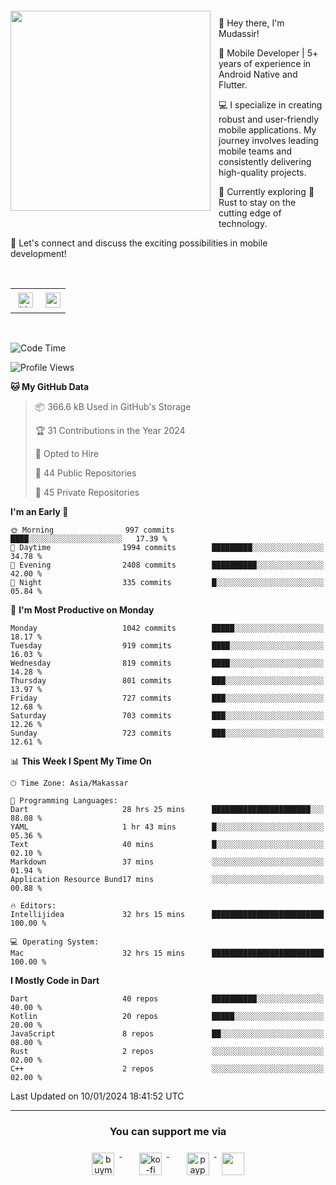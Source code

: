 <a href="https://lazycatlabs.com/" target="_blank">
<img 
  src="https://github-production-user-asset-6210df.s3.amazonaws.com/1531684/281783264-5b2e172d-feb8-40de-9846-a70379b758fb.png" 
  style="margin-top:20px;margin-right:13px;margin-bottom:20px"
  align="left" 
  height="320px"
/>
</a>
<br>
<p>
 👋 Hey there, I'm Mudassir!

🚀 Mobile Developer | 5+ years of experience in Android Native and Flutter.

💻 I specialize in creating robust and user-friendly mobile applications. My journey involves leading mobile teams and consistently delivering high-quality projects.

🌱 Currently exploring 🦀 Rust to stay on the cutting edge of technology.

🔗 Let's connect and discuss the exciting possibilities in mobile development!

<br>

<table style="border:none; border-collapse:collapse; cellspacing:0; cellpadding:0">
    <tr>
        <td>
           <a href="https://www.linkedin.com/in/lzyct/" target="_blank">
              <img src="https://github.com/ukieTux/ukieTux/blob/master/assets/linkedin.svg" alt="LinkedIn" style="vertical-align:top; margin:4px" height=24>
          </a>
        </td>
        <td>
           <a href = "https://www.upwork.com/freelancers/~01913209d41be922f1?viewMode=1">
              <img src="https://img.shields.io/badge/UpWork-6FDA44?logo=Upwork&logoColor=white" height=24/>
           </a>
        </td>
    </tr>
</table>

<br>

<!--START_SECTION:waka-->
![Code Time](http://img.shields.io/badge/Code%20Time-5%2C674%20hrs%2058%20mins-blue)

![Profile Views](http://img.shields.io/badge/Profile%20Views-0-blue)

**🐱 My GitHub Data** 

> 📦 366.6 kB Used in GitHub's Storage 
 > 
> 🏆 31 Contributions in the Year 2024
 > 
> 💼 Opted to Hire
 > 
> 📜 44 Public Repositories 
 > 
> 🔑 45 Private Repositories 
 > 
**I'm an Early 🐤** 

```text
🌞 Morning                997 commits         ████░░░░░░░░░░░░░░░░░░░░░   17.39 % 
🌆 Daytime                1994 commits        █████████░░░░░░░░░░░░░░░░   34.78 % 
🌃 Evening                2408 commits        ██████████░░░░░░░░░░░░░░░   42.00 % 
🌙 Night                  335 commits         █░░░░░░░░░░░░░░░░░░░░░░░░   05.84 % 
```
📅 **I'm Most Productive on Monday** 

```text
Monday                   1042 commits        █████░░░░░░░░░░░░░░░░░░░░   18.17 % 
Tuesday                  919 commits         ████░░░░░░░░░░░░░░░░░░░░░   16.03 % 
Wednesday                819 commits         ████░░░░░░░░░░░░░░░░░░░░░   14.28 % 
Thursday                 801 commits         ███░░░░░░░░░░░░░░░░░░░░░░   13.97 % 
Friday                   727 commits         ███░░░░░░░░░░░░░░░░░░░░░░   12.68 % 
Saturday                 703 commits         ███░░░░░░░░░░░░░░░░░░░░░░   12.26 % 
Sunday                   723 commits         ███░░░░░░░░░░░░░░░░░░░░░░   12.61 % 
```


📊 **This Week I Spent My Time On** 

```text
🕑︎ Time Zone: Asia/Makassar

💬 Programming Languages: 
Dart                     28 hrs 25 mins      ██████████████████████░░░   88.08 % 
YAML                     1 hr 43 mins        █░░░░░░░░░░░░░░░░░░░░░░░░   05.36 % 
Text                     40 mins             █░░░░░░░░░░░░░░░░░░░░░░░░   02.10 % 
Markdown                 37 mins             ░░░░░░░░░░░░░░░░░░░░░░░░░   01.94 % 
Application Resource Bund17 mins             ░░░░░░░░░░░░░░░░░░░░░░░░░   00.88 % 

🔥 Editors: 
Intellijidea             32 hrs 15 mins      █████████████████████████   100.00 % 

💻 Operating System: 
Mac                      32 hrs 15 mins      █████████████████████████   100.00 % 
```

**I Mostly Code in Dart** 

```text
Dart                     40 repos            ██████████░░░░░░░░░░░░░░░   40.00 % 
Kotlin                   20 repos            █████░░░░░░░░░░░░░░░░░░░░   20.00 % 
JavaScript               8 repos             ██░░░░░░░░░░░░░░░░░░░░░░░   08.00 % 
Rust                     2 repos             ░░░░░░░░░░░░░░░░░░░░░░░░░   02.00 % 
C++                      2 repos             ░░░░░░░░░░░░░░░░░░░░░░░░░   02.00 % 
```




 Last Updated on 10/01/2024 18:41:52 UTC
<!--END_SECTION:waka-->



---
<h3 align="center">You can support me via</h3>
<p align="center">
  <a href="https://www.buymeacoffee.com/Lzyct" target="_blank">
    <img src="https://www.buymeacoffee.com/assets/img/guidelines/download-assets-sm-2.svg" alt="buymeacoffe" style="vertical-align:top; margin:8px" height="36">
  </a>&nbsp;&nbsp;&nbsp;&nbsp;
   <a href="https://ko-fi.com/Lzyct" target="_blank">
    <img src="https://help.ko-fi.com/system/photos/3604/0095/9793/logo_circle.png" alt="ko-fi" style="vertical-align:top; margin:8px" height="36">
  </a>&nbsp;&nbsp;&nbsp;&nbsp;
  <a href="https://paypal.me/ukieTux" target="_blank">
    <img src="https://blog.zoom.us/wp-content/uploads/2019/08/paypal.png" alt="paypal" style="vertical-align:top; margin:8px" height="36">
  </a>
  <a href="https://saweria.co/Lzyct" target="_blank">
   <img src="https://1.bp.blogspot.com/-7OuHSxaNk6A/X92QPg8L9kI/AAAAAAAAG0E/lUzKf_uuVP8jCqvXpA7juh_l-TfK2jnbwCLcBGAsYHQ/s16000/SAWERIA.webp" style="vertical-align:top; margin:8px" height="36">
  </a>
</p>
<br><br>
